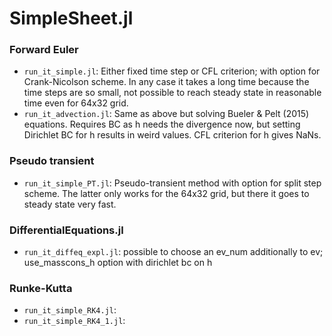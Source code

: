# SimpleSheet.jl

### Forward Euler
- `run_it_simple.jl`: Either fixed time step or CFL criterion; with option for Crank-Nicolson scheme. In any case it takes a long time because the time steps are so small, not possible to reach steady state in reasonable time even for 64x32 grid.
- `run_it_advection.jl`: Same as above but solving Bueler & Pelt (2015) equations. Requires BC as h needs the divergence now, but setting Dirichlet BC for h results in weird values. CFL criterion for h gives NaNs.

### Pseudo transient
- `run_it_simple_PT.jl`: Pseudo-transient method with option for split step scheme. The latter only works for the 64x32 grid, but there it goes to steady state very fast.

### DifferentialEquations.jl
- `run_it_diffeq_expl.jl`: possible to choose an ev_num additionally to ev; use_masscons_h option with dirichlet bc on h

### Runke-Kutta
- `run_it_simple_RK4.jl`:
- `run_it_simple_RK4_1.jl`: